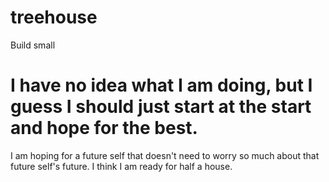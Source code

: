 # treehouse
Build small
# I have no idea what I am doing, but I guess I should just start at the start and hope for the best.
I am hoping for a future self that doesn't need to worry so much about that future self's future.
I think I am ready for half a house.
